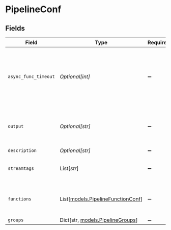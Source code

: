 # PipelineConf


## Fields

| Field                                                                            | Type                                                                             | Required                                                                         | Description                                                                      |
| -------------------------------------------------------------------------------- | -------------------------------------------------------------------------------- | -------------------------------------------------------------------------------- | -------------------------------------------------------------------------------- |
| `async_func_timeout`                                                             | *Optional[int]*                                                                  | :heavy_minus_sign:                                                               | Time (in ms) to wait for an async function to complete processing of a data item |
| `output`                                                                         | *Optional[str]*                                                                  | :heavy_minus_sign:                                                               | The output destination for events processed by this Pipeline                     |
| `description`                                                                    | *Optional[str]*                                                                  | :heavy_minus_sign:                                                               | N/A                                                                              |
| `streamtags`                                                                     | List[*str*]                                                                      | :heavy_minus_sign:                                                               | Tags for filtering and grouping in @{product}                                    |
| `functions`                                                                      | List[[models.PipelineFunctionConf](../models/pipelinefunctionconf.md)]           | :heavy_minus_sign:                                                               | List of Functions to pass data through                                           |
| `groups`                                                                         | Dict[str, [models.PipelineGroups](../models/pipelinegroups.md)]                  | :heavy_minus_sign:                                                               | N/A                                                                              |
